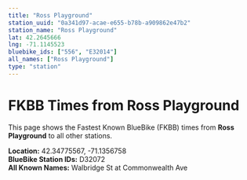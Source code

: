 ```yaml
---
title: "Ross Playground"
station_uuid: "0a341d97-acae-e655-b78b-a909862e47b2"
station_name: "Ross Playground"
lat: 42.2645666
lng: -71.1145523
bluebike_ids: ["556", "E32014"]
all_names: ["Ross Playground"]
type: "station"
---
```


# FKBB Times from Ross Playground

This page shows the Fastest Known BlueBike (FKBB) times from **Ross Playground** to all other stations.

**Location:** 42.34775567, -71.1356758  
**BlueBike Station IDs:** D32072  
**All Known Names:** Walbridge St at Commonwealth Ave

